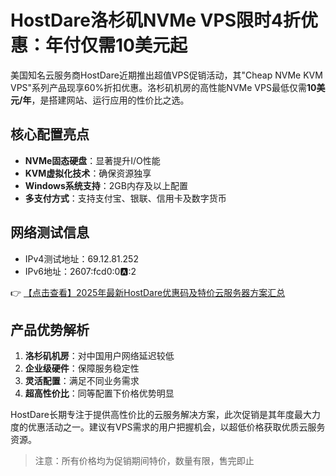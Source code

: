 # HostDare洛杉矶NVMe VPS限时4折优惠：年付仅需10美元起

美国知名云服务商HostDare近期推出超值VPS促销活动，其"Cheap NVMe KVM VPS"系列产品现享60%折扣优惠。洛杉矶机房的高性能NVMe VPS最低仅需**10美元/年**，是搭建网站、运行应用的性价比之选。

## 核心配置亮点

- **NVMe固态硬盘**：显著提升I/O性能
- **KVM虚拟化技术**：确保资源独享
- **Windows系统支持**：2GB内存及以上配置
- **多支付方式**：支持支付宝、银联、信用卡及数字货币

## 网络测试信息

- IPv4测试地址：69.12.81.252
- IPv6地址：2607:fcd0:0:a::2

👉 [【点击查看】2025年最新HostDare优惠码及特价云服务器方案汇总](https://bit.ly/hostdare)

## 产品优势解析

1. **洛杉矶机房**：对中国用户网络延迟较低
2. **企业级硬件**：保障服务稳定性
3. **灵活配置**：满足不同业务需求
4. **超高性价比**：同等配置下价格优势明显

HostDare长期专注于提供高性价比的云服务解决方案，此次促销是其年度最大力度的优惠活动之一。建议有VPS需求的用户把握机会，以超低价格获取优质云服务资源。

> 注意：所有价格均为促销期间特价，数量有限，售完即止
